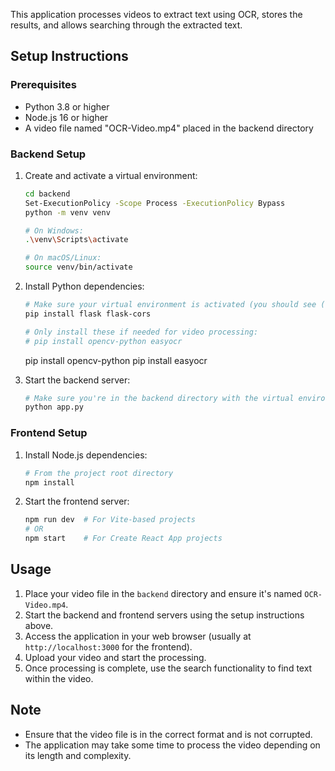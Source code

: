 This application processes videos to extract text using OCR, stores the results, and allows searching through the extracted text.

## Setup Instructions

### Prerequisites
- Python 3.8 or higher
- Node.js 16 or higher
- A video file named "OCR-Video.mp4" placed in the backend directory

### Backend Setup

1. Create and activate a virtual environment:
   ```bash
   cd backend
   Set-ExecutionPolicy -Scope Process -ExecutionPolicy Bypass
   python -m venv venv
   
   # On Windows:
   .\venv\Scripts\activate
   
   # On macOS/Linux:
   source venv/bin/activate
   ```

2. Install Python dependencies:
   ```bash
   # Make sure your virtual environment is activated (you should see (venv) at the beginning of your command line)
   pip install flask flask-cors
   
   # Only install these if needed for video processing:
   # pip install opencv-python easyocr
   ```
   pip install opencv-python
   pip install easyocr
   

4. Start the backend server:
   ```bash
   # Make sure you're in the backend directory with the virtual environment activated
   python app.py
   ```

### Frontend Setup

1. Install Node.js dependencies:
   ```bash
   # From the project root directory
   npm install
   ```

2. Start the frontend server:
   ```bash
   npm run dev  # For Vite-based projects
   # OR
   npm start    # For Create React App projects
   ```

## Usage

1. Place your video file in the `backend` directory and ensure it's named `OCR-Video.mp4`.
2. Start the backend and frontend servers using the setup instructions above.
3. Access the application in your web browser (usually at `http://localhost:3000` for the frontend).
4. Upload your video and start the processing.
5. Once processing is complete, use the search functionality to find text within the video.

## Note
- Ensure that the video file is in the correct format and is not corrupted.
- The application may take some time to process the video depending on its length and complexity.
